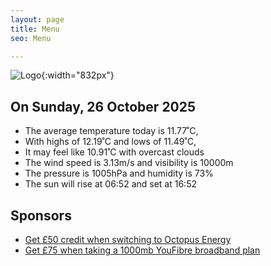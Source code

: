 ```yaml
---
layout: page
title: Menu
seo: Menu

---
```


![Logo](/images/logo.jpg){:width="832px"}

<!-- weather_marker starts -->
## On Sunday, 26 October 2025

- The average temperature today is 11.77˚C,
- With highs of 12.19˚C and lows of 11.49˚C,
- It may feel like 10.91˚C with overcast clouds
- The wind speed is 3.13m/s and visibility is 10000m
- The pressure is 1005hPa and humidity is 73%
- The sun will rise at 06:52 and set at 16:52

<!-- weather_marker ends -->

## Sponsors

- [Get £50 credit when switching to Octopus Energy](https://bit.ly/3oD1nnS)
- [Get £75 when taking a 1000mb YouFibre broadband plan](https://aklam.io/91zWhU?)
